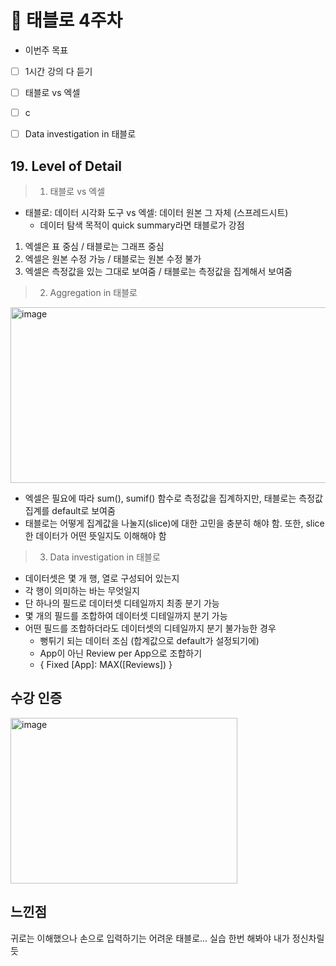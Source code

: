 # 🎨 태블로 4주차
- 이번주 목표
- [ ] 1시간 강의 다 듣기
- [ ] 태블로 vs 엑셀
- [ ] c
- [ ] Data investigation in 태블로


 ## 19. Level of Detail
 > 1) 태블로 vs 엑셀
* 태블로: 데이터 시각화 도구 vs 엑셀: 데이터 원본 그 자체 (스프레드시트)
  * 데이터 탐색 목적이 quick summary라면 태블로가 강점
1) 엑셀은 표 중심 / 태블로는 그래프 중심
2) 엑셀은 원본 수정 가능 / 태블로는 원본 수정 불가
3) 엑셀은 측정값을 있는 그대로 보여줌 / 태블로는 측정값을 집계해서 보여줌

 > 2) Aggregation in 태블로
<img width="757" height="281" alt="image" src="https://github.com/user-attachments/assets/704f53b8-87af-4342-aa8c-82bcffa6239b" />

* 엑셀은 필요에 따라 sum(), sumif() 함수로 측정값을 집계하지만, 태블로는 측정값 집계를 default로 보여줌
* 태블로는 어떻게 집계값을 나눌지(slice)에 대한 고민을 충분히 해야 함. 또한, slice한 데이터가 어떤 뜻일지도 이해해야 함

> 3) Data investigation in 태블로
* 데이터셋은 몇 개 행, 열로 구성되어 있는지
* 각 행이 의미하는 바는 무엇일지
* 단 하나의 필드로 데이터셋 디테일까지 최종 분기 가능
* 몇 개의 필드를 조합하여 데이터셋 디테일까지 분기 가능
* 어떤 필드를 조합하더라도 데이터셋의 디테일까지 분기 불가능한 경우
  * 뻥튀기 되는 데이터 조심 (합계값으로 default가 설정되기에)
  * App이 아닌 Review per App으로 조합하기
  * { Fixed [App]: MAX([Reviews]) }
 ## 수강 인증
<img width="363" height="265" alt="image" src="https://github.com/user-attachments/assets/bd9b739e-a4df-4bff-b4bb-4cf0ea51ebd2" />

 ## 느낀점
 귀로는 이해했으나 손으로 입력하기는 어려운 태블로... 실습 한번 해봐야 내가 정신차릴듯

